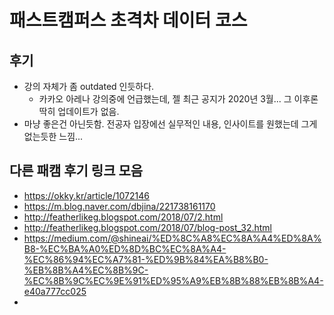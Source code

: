 # 패스트캠퍼스 초격차 데이터 코스
## 후기
- 강의 자체가 좀 outdated 인듯하다. 
	- 카카오 아레나 강의중에 언급했는데, 젤 최근 공지가 2020년 3월... 그 이후론 딱히 업데이트가 없음.
- 마냥 좋은건 아닌듯함. 전공자 입장에선 실무적인 내용, 인사이트를 원했는데 그게 없는듯한 느낌...

## 다른 패캠 후기 링크 모음
- https://okky.kr/article/1072146
- https://m.blog.naver.com/dbjina/221738161170
- http://featherlikeg.blogspot.com/2018/07/2.html
- http://featherlikeg.blogspot.com/2018/07/blog-post_32.html
- https://medium.com/@shineai/%ED%8C%A8%EC%8A%A4%ED%8A%B8-%EC%BA%A0%ED%8D%BC%EC%8A%A4-%EC%86%94%EC%A7%81-%ED%9B%84%EA%B8%B0-%EB%8B%A4%EC%8B%9C-%EC%8B%9C%EC%9E%91%ED%95%A9%EB%8B%88%EB%8B%A4-e40a777cc025
- 
